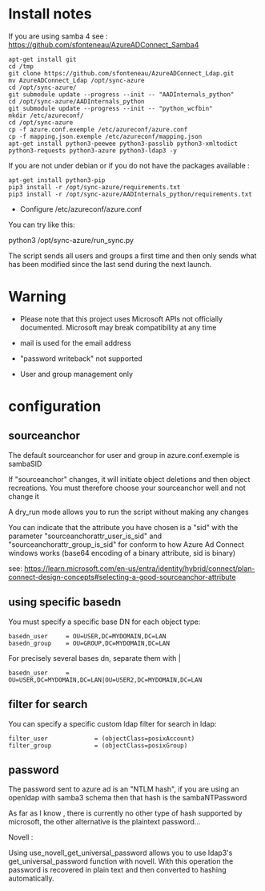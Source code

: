 Install notes
==============

If you are using samba 4 see : https://github.com/sfonteneau/AzureADConnect_Samba4

```
apt-get install git
cd /tmp
git clone https://github.com/sfonteneau/AzureADConnect_Ldap.git
mv AzureADConnect_Ldap /opt/sync-azure
cd /opt/sync-azure/
git submodule update --progress --init -- "AADInternals_python"
cd /opt/sync-azure/AADInternals_python
git submodule update --progress --init -- "python_wcfbin"
mkdir /etc/azureconf/
cd /opt/sync-azure
cp -f azure.conf.exemple /etc/azureconf/azure.conf
cp -f mapping.json.exemple /etc/azureconf/mapping.json
apt-get install python3-peewee python3-passlib python3-xmltodict python3-requests python3-azure python3-ldap3 -y
```


If you are not under debian or if you do not have the packages available :

```
apt-get install python3-pip
pip3 install -r /opt/sync-azure/requirements.txt
pip3 install -r /opt/sync-azure/AADInternals_python/requirements.txt
```

 - Configure /etc/azureconf/azure.conf
   
You can try like this:

python3 /opt/sync-azure/run_sync.py

The script sends all users and groups a first time and then only sends what has been modified since the last send during the next launch.

Warning
========

* Please note that this project uses Microsoft APIs not officially documented. Microsoft may break compatibility at any time

* mail is used for the email address

* "password writeback" not supported

* User and group management only




configuration
========================

sourceanchor
-----------------------------

The default sourceanchor for user and group in azure.conf.exemple is sambaSID

If "sourceanchor" changes, it will initiate object deletions and then object recreations. You must therefore choose your sourceanchor well and not change it

A dry_run mode allows you to run the script without making any changes

You can indicate that the attribute you have chosen is a "sid" with the parameter "sourceanchorattr_user_is_sid" and "sourceanchorattr_group_is_sid" for conform to how Azure Ad Connect windows works (base64 encoding of a binary attribute, sid is binary)

see: https://learn.microsoft.com/en-us/entra/identity/hybrid/connect/plan-connect-design-concepts#selecting-a-good-sourceanchor-attribute

using specific basedn
-----------------------------

You must specify a specific base DN for each object type:

```
basedn_user     = OU=USER,DC=MYDOMAIN,DC=LAN
basedn_group    = OU=GROUP,DC=MYDOMAIN,DC=LAN
```

For precisely several bases dn, separate them with | 

```
basedn_user     = OU=USER,DC=MYDOMAIN,DC=LAN|OU=USER2,DC=MYDOMAIN,DC=LAN
```

filter for search
-----------------------------

You can specify a specific custom ldap filter for search in ldap:

```
filter_user             = (objectClass=posixAccount)
filter_group            = (objectClass=posixGroup)
```


password
-------------------------------------

The password sent to azure ad is an "NTLM hash", if you are using an openldap with samba3 schema then that hash is the sambaNTPassword

As far as I know , there is currently no other type of hash supported by microsoft, the other alternative is the plaintext password...

Novell :

Using use_novell_get_universal_password allows you to use ldap3's get_universal_password function with novell. With this operation the password is recovered in plain text and then converted to hashing automatically.
